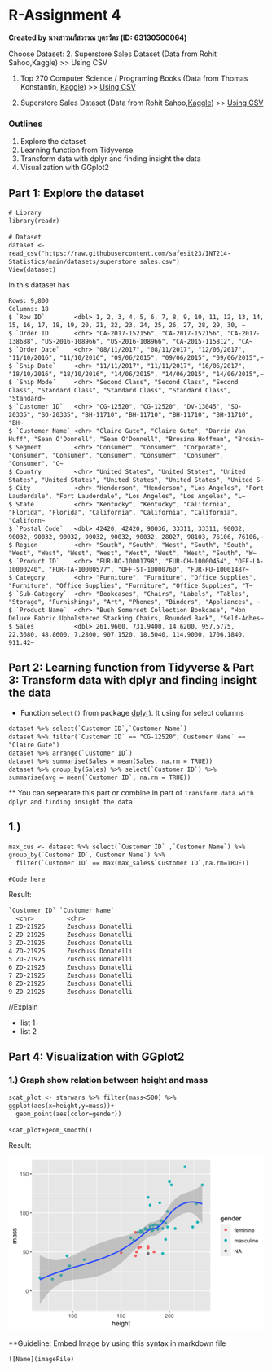 # R-Assignment 4

**Created by นางสาวนภัสวรรณ บุตรวัตร (ID: 63130500064)**

Choose Dataset: 2. Superstore Sales Dataset (Data from Rohit Sahoo,Kaggle) >> Using CSV

1. Top 270 Computer Science / Programing Books (Data from Thomas Konstantin, [Kaggle](https://www.kaggle.com/thomaskonstantin/top-270-rated-computer-science-programing-books)) >> [Using CSV](https://raw.githubusercontent.com/safesit23/INT214-Statistics/main/datasets/prog_book.csv)

2. Superstore Sales Dataset (Data from Rohit Sahoo,[Kaggle](https://www.kaggle.com/rohitsahoo/sales-forecasting)) >> [Using CSV](https://raw.githubusercontent.com/safesit23/INT214-Statistics/main/datasets/superstore_sales.csv)


### Outlines
1. Explore the dataset
2. Learning function from Tidyverse
3. Transform data with dplyr and finding insight the data
4. Visualization with GGplot2

## Part 1: Explore the dataset

```
# Library
library(readr)

# Dataset
dataset <- read_csv("https://raw.githubusercontent.com/safesit23/INT214-Statistics/main/datasets/superstore_sales.csv")
View(dataset)
```

In this dataset has
```
Rows: 9,800
Columns: 18
$ `Row ID`        <dbl> 1, 2, 3, 4, 5, 6, 7, 8, 9, 10, 11, 12, 13, 14, 15, 16, 17, 18, 19, 20, 21, 22, 23, 24, 25, 26, 27, 28, 29, 30, ~
$ `Order ID`      <chr> "CA-2017-152156", "CA-2017-152156", "CA-2017-138688", "US-2016-108966", "US-2016-108966", "CA-2015-115812", "CA~
$ `Order Date`    <chr> "08/11/2017", "08/11/2017", "12/06/2017", "11/10/2016", "11/10/2016", "09/06/2015", "09/06/2015", "09/06/2015",~
$ `Ship Date`     <chr> "11/11/2017", "11/11/2017", "16/06/2017", "18/10/2016", "18/10/2016", "14/06/2015", "14/06/2015", "14/06/2015",~
$ `Ship Mode`     <chr> "Second Class", "Second Class", "Second Class", "Standard Class", "Standard Class", "Standard Class", "Standard~
$ `Customer ID`   <chr> "CG-12520", "CG-12520", "DV-13045", "SO-20335", "SO-20335", "BH-11710", "BH-11710", "BH-11710", "BH-11710", "BH~
$ `Customer Name` <chr> "Claire Gute", "Claire Gute", "Darrin Van Huff", "Sean O'Donnell", "Sean O'Donnell", "Brosina Hoffman", "Brosin~
$ Segment         <chr> "Consumer", "Consumer", "Corporate", "Consumer", "Consumer", "Consumer", "Consumer", "Consumer", "Consumer", "C~
$ Country         <chr> "United States", "United States", "United States", "United States", "United States", "United States", "United S~
$ City            <chr> "Henderson", "Henderson", "Los Angeles", "Fort Lauderdale", "Fort Lauderdale", "Los Angeles", "Los Angeles", "L~
$ State           <chr> "Kentucky", "Kentucky", "California", "Florida", "Florida", "California", "California", "California", "Californ~
$ `Postal Code`   <dbl> 42420, 42420, 90036, 33311, 33311, 90032, 90032, 90032, 90032, 90032, 90032, 90032, 28027, 98103, 76106, 76106,~
$ Region          <chr> "South", "South", "West", "South", "South", "West", "West", "West", "West", "West", "West", "West", "South", "W~
$ `Product ID`    <chr> "FUR-BO-10001798", "FUR-CH-10000454", "OFF-LA-10000240", "FUR-TA-10000577", "OFF-ST-10000760", "FUR-FU-10001487~
$ Category        <chr> "Furniture", "Furniture", "Office Supplies", "Furniture", "Office Supplies", "Furniture", "Office Supplies", "T~
$ `Sub-Category`  <chr> "Bookcases", "Chairs", "Labels", "Tables", "Storage", "Furnishings", "Art", "Phones", "Binders", "Appliances", ~
$ `Product Name`  <chr> "Bush Somerset Collection Bookcase", "Hon Deluxe Fabric Upholstered Stacking Chairs, Rounded Back", "Self-Adhes~
$ Sales           <dbl> 261.9600, 731.9400, 14.6200, 957.5775, 22.3680, 48.8600, 7.2800, 907.1520, 18.5040, 114.9000, 1706.1840, 911.42~
```

## Part 2: Learning function from Tidyverse & Part 3: Transform data with dplyr and finding insight the data

- Function `select()` from package [dplyr](https://dplyr.tidyverse.org/articles/dplyr.html#select-columns-with-select)). It using for select columns

```
dataset %>% select(`Customer ID`,`Customer Name`)
dataset %>% filter(`Customer ID` == "CG-12520",`Customer Name` == "Claire Gute")
dataset %>% arrange(`Customer ID`)
dataset %>% summarise(Sales = mean(Sales, na.rm = TRUE))
dataset %>% group_by(Sales) %>% select(`Customer ID`) %>% summarise(avg = mean(`Customer ID`, na.rm = TRUE))
```
** You can sepearate this part or combine in part of `Transform data with dplyr and finding insight the data`


## 1.)
```
max_cus <- dataset %>% select(`Customer ID` ,`Customer Name`) %>% group_by(`Customer ID`,`Customer Name`) %>% 
  filter(`Customer ID` == max(max_sales$`Customer ID`,na.rm=TRUE))

#Code here
```

Result:

```
`Customer ID` `Customer Name`   
  <chr>         <chr>             
1 ZD-21925      Zuschuss Donatelli
2 ZD-21925      Zuschuss Donatelli
3 ZD-21925      Zuschuss Donatelli
4 ZD-21925      Zuschuss Donatelli
5 ZD-21925      Zuschuss Donatelli
6 ZD-21925      Zuschuss Donatelli
7 ZD-21925      Zuschuss Donatelli
8 ZD-21925      Zuschuss Donatelli
9 ZD-21925      Zuschuss Donatelli
```
//Explain

- list 1
- list 2

## Part 4: Visualization with GGplot2
### 1.) Graph show relation between height and mass
```
scat_plot <- starwars %>% filter(mass<500) %>% ggplot(aes(x=height,y=mass))+
  geom_point(aes(color=gender))

scat_plot+geom_smooth()
```
Result:

![Graph 1](graph1.png)

**Guideline:
Embed Image by using this syntax in markdown file
````
![Name](imageFile)
````
